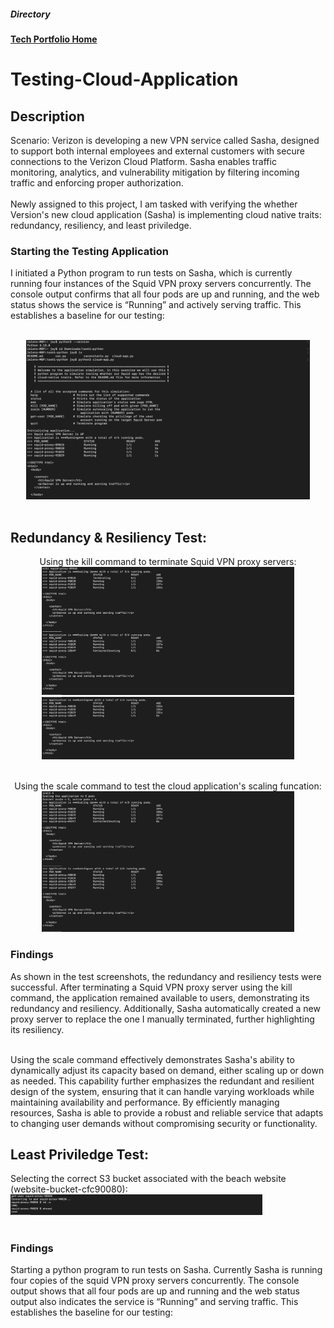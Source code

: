 <h5>Directory</h5> 

<b>[Tech Portfolio Home](https://github.com/Jays1115/Jalen-Smith.git)</b>

# Testing-Cloud-Application

<h2>Description</h2>
Scenario: Verizon is developing a new VPN service called Sasha, designed to support both internal employees and external customers with secure connections to the Verizon Cloud Platform. Sasha enables traffic monitoring, analytics, and vulnerability mitigation by filtering incoming traffic and enforcing proper authorization.
<br/><br/>
Newly assigned to this project, I am tasked with verifying the whether Version's new cloud application (Sasha) is implementing cloud native traits: redundancy, resiliency, and least priviledge.
<br>

<h3>Starting the Testing Application</h3>
I initiated a Python program to run tests on Sasha, which is currently running four instances of the Squid VPN proxy servers concurrently. The console output confirms that all four pods are up and running, and the web status shows the service is “Running” and actively serving traffic. This establishes a baseline for our testing: <br/><br/>
<p align="center">
<img src="images/Screenshot 2024-10-23 at 8.54.32 AM.png" height="90%" width="90%" alt="Disk Sanitization Steps"/>
<br/>
<br/>


<h2>Redundancy & Resiliency Test:</h2>
<p align="center">
Using the kill command to terminate Squid VPN proxy servers: <br/>
<img src="images/Screenshot 2024-10-23 at 8.58.21 AM.png" height="90%" width="80%" alt="Disk Sanitization Steps"/>
<br />
<img src="images/Screenshot 2024-10-23 at 8.58.52 AM.png" height="90%" width="80%" alt="Disk Sanitization Steps"/>
<br />
<br />

<p align="center">
Using the scale command to test the cloud application's scaling funcation: <br/>
<img src="images/Screenshot 2024-10-23 at 9.00.20 AM.png" height="90%" width="80%" alt="Disk Sanitization Steps"/>
<br />

<h3>Findings</h3>
As shown in the test screenshots, the redundancy and resiliency tests were successful. After terminating a Squid VPN proxy server using the kill command, the application remained available to users, demonstrating its redundancy and resiliency. Additionally, Sasha automatically created a new proxy server to replace the one I manually terminated, further highlighting its resiliency.<br/><br/>

Using the scale command effectively demonstrates Sasha's ability to dynamically adjust its capacity based on demand, either scaling up or down as needed. This capability further emphasizes the redundant and resilient design of the system, ensuring that it can handle varying workloads while maintaining availability and performance. By efficiently managing resources, Sasha is able to provide a robust and reliable service that adapts to changing user demands without compromising security or functionality.



<h2>Least Priviledge Test:</h2>
Selecting the correct S3 bucket associated with the beach website (website-bucket-cfc90080):  <br/>
<img src="images/Screenshot 2024-10-23 at 11.22.07 AM.png" height="80%" width="80%" alt="Disk Sanitization Steps"/>
<br />
<br />

<h3>Findings</h3>
Starting a python program to run tests on Sasha. Currently Sasha is running four copies of the squid VPN proxy servers concurrently. The console output shows that all four pods are up and running and the web status output also indicates the service is “Running” and serving traffic. This establishes the baseline for our testing: <br/><br/>
